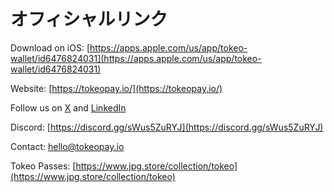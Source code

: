 # オフィシャルリンク

Download on iOS: [https://apps.apple.com/us/app/tokeo-wallet/id6476824031](https://apps.apple.com/us/app/tokeo-wallet/id6476824031)

Website: [https://tokeopay.io/](https://tokeopay.io/)

Follow us on [X](https://twitter.com/tokeopay) and [LinkedIn](https://www.linkedin.com/company/102454493)

Discord: [https://discord.gg/sWus5ZuRYJ](https://discord.gg/sWus5ZuRYJ)  

Contact: [hello@tokeopay.io](mailto:hello@tokeopay.io)  

Tokeo Passes: [https://www.jpg.store/collection/tokeo](https://www.jpg.store/collection/tokeo)